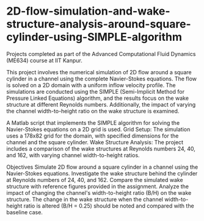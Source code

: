 # 2D-flow-simulation-and-wake-structure-analysis-around-square-cylinder-using-SIMPLE-algorithm
Projects completed as part of the Advanced Computational Fluid Dynamics (ME634) course at IIT Kanpur.

This project involves the numerical simulation of 2D flow around a square cylinder in a channel using the complete Navier-Stokes equations. The flow is solved on a 2D domain with a uniform inflow velocity profile. The simulations are conducted using the SIMPLE (Semi-Implicit Method for Pressure Linked Equations) algorithm, and the results focus on the wake structure at different Reynolds numbers. Additionally, the impact of varying the channel width-to-height ratio on the wake structure is examined.

A Matlab script that implements the SIMPLE algorithm for solving the Navier-Stokes equations on a 2D grid is used.
Grid Setup: The simulation uses a 178x82 grid for the domain, with specified dimensions for the channel and the square cylinder.
Wake Structure Analysis: The project includes a comparison of the wake structures at Reynolds numbers 24, 40, and 162, with varying channel width-to-height ratios.

Objectives
Simulate 2D flow around a square cylinder in a channel using the Navier-Stokes equations.
Investigate the wake structure behind the cylinder at Reynolds numbers of 24, 40, and 162.
Compare the simulated wake structure with reference figures provided in the assignment.
Analyze the impact of changing the channel's width-to-height ratio (B/H) on the wake structure.
The change in the wake structure when the channel width-to-height ratio is altered (B/H = 0.25) should be noted and compared with the baseline case.
